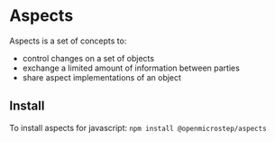 Aspects
=======

Aspects is a set of concepts to:

 - control changes on a set of objects
 - exchange a limited amount of information between parties
 - share aspect implementations of an object

## Install

To install aspects for javascript: `npm install @openmicrostep/aspects`

